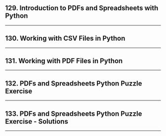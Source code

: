 ## 129. Introduction to PDFs and Spreadsheets with Python

***

## 130. Working with CSV Files in Python

***

## 131. Working with PDF Files in Python

***

## 132. PDFs and Spreadsheets Python Puzzle Exercise

***

## 133. PDFs and Spreadsheets Python Puzzle Exercise - Solutions

***
